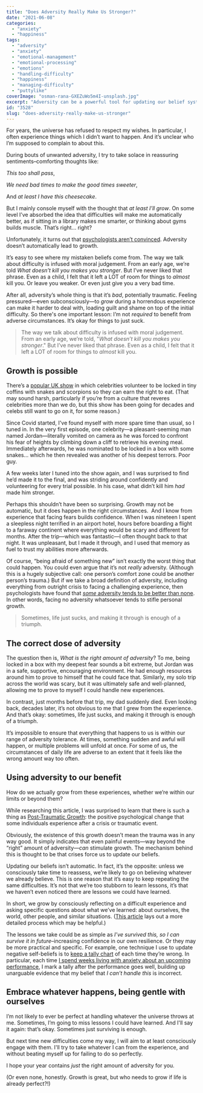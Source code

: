 ```yaml
---
title: "Does Adversity Really Make Us Stronger?"
date: "2021-06-08"
categories: 
  - "anxiety"
  - "happiness"
tags: 
  - "adversity"
  - "anxiety"
  - "emotional-management"
  - "emotional-processing"
  - "emotions"
  - "handling-difficulty"
  - "happiness"
  - "managing-difficulty"
  - "puttylike"
coverImage: "osman-rana-GXEZuWo5m4I-unsplash.jpg"
excerpt: "Adversity can be a powerful tool for updating our belief systems. Which is nice."
id: "3528"
slug: "does-adversity-really-make-us-stronger"
---
```


For years, the universe has refused to respect my wishes. In particular, I often experience things which I didn’t want to happen. And it’s unclear who I’m supposed to complain to about this.

<!--more-->

During bouts of unwanted adversity, I try to take solace in reassuring sentiments–comforting thoughts like:

_This too shall pass_,

_We need bad times to make the good times sweeter_,

And _at least I have this cheesecake_.

But I mainly console myself with the thought that _at least I’ll_ _grow_. On some level I’ve absorbed the idea that difficulties will make me automatically better, as if sitting in a library makes me smarter, or thinking about gyms builds muscle. That’s right… right?

Unfortunately, it turns out that [psychologists aren’t convinced](https://theconversation.com/do-we-actually-grow-from-adversity-122252). Adversity doesn’t automatically lead to growth.

It’s easy to see where my mistaken beliefs come from. The way we talk about difficulty is infused with moral judgement. From an early age, we’re told _What doesn’t kill you makes you stronger_. But I’ve never liked that phrase. Even as a child, I felt that it left a LOT of room for things to _almost_ kill you. Or leave you weaker. Or even just give you a very bad time.

After all, adversity’s whole thing is that it’s _bad_, potentially traumatic. Feeling pressured—even subconsciously—to _grow_ during a horrendous experience can make it harder to deal with, loading guilt and shame on top of the initial difficulty. So there's one important lesson: I’m not _required_ to benefit from adverse circumstances. It’s okay for things to just suck.

> The way we talk about difficulty is infused with moral judgement. From an early age, we’re told, "_What doesn’t kill you makes you stronger_." But I’ve never liked that phrase. Even as a child, I felt that it left a LOT of room for things to _almost_ kill you.

## Growth is possible

There’s a [popular UK show](https://en.wikipedia.org/wiki/I%27m_a_Celebrity...Get_Me_Out_of_Here!_(British_TV_series)) in which celebrities volunteer to be locked in tiny coffins with snakes and scorpions so they can earn the right to eat. (That may sound harsh, particularly if you’re from a culture that reveres celebrities more than we do, but this show has been going for decades and celebs still want to go on it, for some reason.) 

Since Covid started, I've found myself with more spare time than usual, so I tuned in. In the very first episode, one celebrity—a pleasant-seeming man named Jordan—literally vomited on camera as he was forced to confront his fear of heights by climbing down a cliff to retrieve his evening meal. Immediately afterwards, he was nominated to be locked in a box with some snakes… which he then revealed was another of his deepest terrors. Poor guy.

A few weeks later I tuned into the show again, and I was surprised to find he’d made it to the final, and was striding around confidently and volunteering for every trial possible. In his case, what didn’t kill him _had_ made him stronger.

Perhaps this shouldn’t have been so surprising. Growth may not be automatic, but it does happen in the right circumstances.  And I know from experience that facing fears builds confidence. When I was nineteen I spent a sleepless night terrified in an airport hotel, hours before boarding a flight to a faraway continent where everything would be scary and different for months. After the trip—which was fantastic—I often thought back to that night. It was unpleasant, but I made it through, and I used that memory as fuel to trust my abilities more afterwards.

Of course, “being afraid of something new” isn’t exactly the worst thing that could happen. You could even argue that it’s not _really_ adversity. (Although this is a hugely subjective call: one person’s comfort zone could be another person’s trauma.) But if we take a broad definition of adversity, including everything from outright crisis to facing a challenging experience, then psychologists have found that [_some_ adversity tends to be better than none](https://escholarship.org/content/qt4b6787gk/qt4b6787gk.pdf). In other words, facing no adversity whatsoever tends to stifle personal growth.

> Sometimes, life just sucks, and making it through is enough of a triumph.

## The correct dose of adversity

The question then is, _What is the right amount of adversity_? To me, being locked in a box with my deepest fear sounds a bit extreme, but Jordan was in a safe, supportive, encouraging environment. He had enough resources around him to prove to himself that he could face that. Similarly, my solo trip across the world was scary, but it was ultimately safe and well-planned, allowing me to prove to myself I could handle new experiences.

In contrast, just months before that trip, my dad suddenly died. Even looking back, decades later, it’s not obvious to me that I grew from the experience. And that’s okay: sometimes, life just sucks, and making it through is enough of a triumph.

It’s impossible to ensure that everything that happens to us is within our range of adversity tolerance. At times, something sudden and awful will happen, or multiple problems will unfold at once. For some of us, the circumstances of daily life are adverse to an extent that it feels like the wrong amount way too often.

## Using adversity to our benefit

How do we actually grow from these experiences, whether we’re within our limits or beyond them? 

While researching this article, I was surprised to learn that there is such a thing as [Post-Traumatic Growth](https://www.psychologytoday.com/gb/basics/post-traumatic-growth): the positive psychological change that some individuals experience after a crisis or traumatic event. 

Obviously, the existence of this growth doesn’t mean the trauma was in any way good. It simply indicates that even painful events—way beyond the “right” amount of adversity—_can_ stimulate growth. The mechanism behind this is thought to be that crises force us to update our beliefs.

Updating our beliefs isn’t automatic. In fact, it’s the opposite: unless we consciously take time to reassess, we’re likely to go on believing whatever we already believe. This is one reason that it’s easy to keep repeating the same difficulties. It’s not that we’re too stubborn to learn lessons, it’s that we haven’t even noticed there are lessons we could have learned.

In short, we grow by consciously reflecting on a difficult experience and asking specific questions about what we’ve learned: about ourselves, the world, other people, and similar situations. ([This article](https://www.psychologytoday.com/gb/blog/lifespan-perspectives/202012/how-actually-grow-adversity) lays out a more detailed process which may be helpful.)

The lessons we take could be as simple as _I’ve survived this, so I can survive it in future_–increasing confidence in our own resilience. Or they may be more practical and specific. For example, one technique I use to update negative self-beliefs is to [keep a tally chart](https://www.walkingoncustard.com/repetitive-anxiety-tally-system/) of each time they’re wrong. In particular, each time [I spend weeks living with anxiety about an upcoming performance](https://puttylike.com/you-might-as-well-do-the-thing-how-to-make-decisions-while-anxious/), I mark a tally after the performance goes well, building up unarguable evidence that my belief that _I can’t handle this_ is incorrect.

## Embrace whatever happens, being gentle with ourselves

I’m not likely to ever be perfect at handling whatever the universe throws at me. Sometimes, I’m going to miss lessons I could have learned. And I'll say it again: that’s okay. Sometimes just surviving is enough.

But next time new difficulties come my way, I will aim to at least consciously engage with them. I'll try to take whatever I can from the experience, and without beating myself up for failing to do so perfectly.

I hope your year contains _just_ the right amount of adversity for you.

(Or even none, honestly. Growth is great, but who needs to grow if life is already perfect?!)
